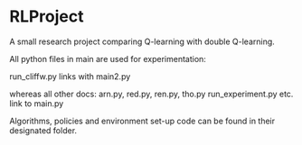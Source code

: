 # RLProject
A small research project comparing Q-learning with double Q-learning.

All python files in main are used for experimentation:

run_cliffw.py links with main2.py

whereas all other docs: arn.py, red.py, ren.py, tho.py run_experiment.py etc. link to main.py

Algorithms, policies and environment set-up code can be found in their designated folder.
